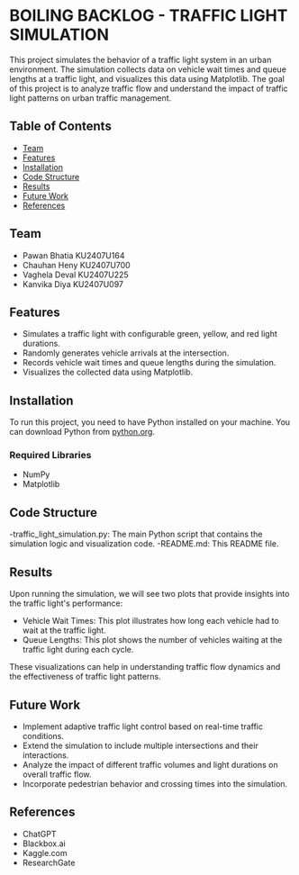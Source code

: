 # BOILING BACKLOG - TRAFFIC LIGHT SIMULATION

This project simulates the behavior of a traffic light system in an urban environment. The simulation collects data on vehicle wait times and queue lengths at a traffic light, and visualizes this data using Matplotlib. The goal of this project is to analyze traffic flow and understand the impact of traffic light patterns on urban traffic management.

## Table of Contents

- [Team](#team)
- [Features](#features)
- [Installation](#installation)
- [Code Structure](#code-structure)
- [Results](#results)
- [Future Work](#future-work)
- [References](#references)

## Team

- Pawan Bhatia KU2407U164
- Chauhan Heny KU2407U700
- Vaghela Deval KU2407U225
- Kanvika Diya KU2407U097

## Features

- Simulates a traffic light with configurable green, yellow, and red light durations.
- Randomly generates vehicle arrivals at the intersection.
- Records vehicle wait times and queue lengths during the simulation.
- Visualizes the collected data using Matplotlib.

## Installation

To run this project, you need to have Python installed on your machine. You can download Python from [python.org](https://www.python.org/downloads/).

### Required Libraries

- NumPy
- Matplotlib

## Code Structure

-traffic_light_simulation.py: The main Python script that contains the simulation logic and visualization code.
-README.md: This README file.

## Results
Upon running the simulation, we will see two plots that provide insights into the traffic light's performance:

- Vehicle Wait Times: This plot illustrates how long each vehicle had to wait at the traffic light.
- Queue Lengths: This plot shows the number of vehicles waiting at the traffic light during each cycle.

These visualizations can help in understanding traffic flow dynamics and the effectiveness of traffic light patterns.

## Future Work

- Implement adaptive traffic light control based on real-time traffic conditions.
- Extend the simulation to include multiple intersections and their interactions.
- Analyze the impact of different traffic volumes and light durations on overall traffic flow.
- Incorporate pedestrian behavior and crossing times into the simulation.

## References

- ChatGPT
- Blackbox.ai
- Kaggle.com
- ResearchGate

